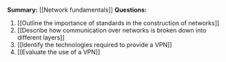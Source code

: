 **Summary:** [[Network fundamentals]]
**Questions:**
1. [[Outline the importance of standards in the construction of networks]]
2. [[Describe how communication over networks is broken down into different layers]]
3. [[Identify the technologies required to provide a VPN]]
4. [[Evaluate the use of a VPN]]

